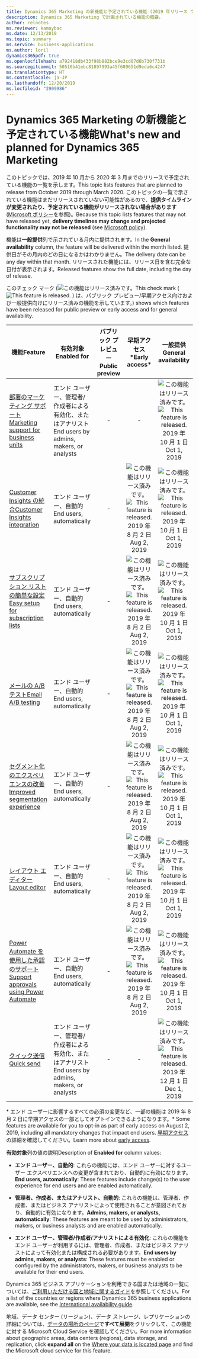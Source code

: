 ```yaml
---
title: Dynamics 365 Marketing の新機能と予定されている機能 (2019 年リリース ウェーブ 2)
description: Dynamics 365 Marketing で計画されている機能の概要。
author: relnotes
ms.reviewer: kamaybac
ms.date: 12/13/2019
ms.topic: summary
ms.service: business-applications
ms.author: loril
dynamics365pdf: true
ms.openlocfilehash: a792418db433f98b882bce9e3cd07d6b730f731b
ms.sourcegitcommit: 50510b41ebc81897993a45f689651d9eda6c4247
ms.translationtype: HT
ms.contentlocale: ja-JP
ms.lasthandoff: 12/20/2019
ms.locfileid: "2909986"
---
```

# <a name="whats-new-and-planned-for-dynamics-365-marketing"></a><span data-ttu-id="866e7-103">Dynamics 365 Marketing の新機能と予定されている機能</span><span class="sxs-lookup"><span data-stu-id="866e7-103">What's new and planned for Dynamics 365 Marketing</span></span>

<span data-ttu-id="866e7-104">このトピックでは、2019 年 10 月から 2020 年 3 月までのリリースで予定されている機能の一覧を示します。</span><span class="sxs-lookup"><span data-stu-id="866e7-104">This topic lists features that are planned to release from October 2019 through March 2020.</span></span> <span data-ttu-id="866e7-105">このトピックの一覧で示されている機能はまだリリースされていない可能性があるので、**提供タイムラインが変更されたり、予定されている機能がリリースされない場合があります** ([Microsoft ポリシー](https://go.microsoft.com/fwlink/p/?linkid=2007332)を参照)。</span><span class="sxs-lookup"><span data-stu-id="866e7-105">Because this topic lists features that may not have released yet, **delivery timelines may change and projected functionality may not be released** (see [Microsoft policy](https://go.microsoft.com/fwlink/p/?linkid=2007332)).</span></span>

<span data-ttu-id="866e7-106">機能は**一般提供**列で示されている月内に提供されます。</span><span class="sxs-lookup"><span data-stu-id="866e7-106">In the **General availability** column, the feature will be delivered within the month listed.</span></span> <span data-ttu-id="866e7-107">提供日がその月内のどの日になるかはわかりません。</span><span class="sxs-lookup"><span data-stu-id="866e7-107">The delivery date can be any day within that month.</span></span> <span data-ttu-id="866e7-108">リリースされた機能には、リリース日を含む完全な日付が表示されます。</span><span class="sxs-lookup"><span data-stu-id="866e7-108">Released features show the full date, including the day of release.</span></span>

<span data-ttu-id="866e7-109">このチェック マーク (![この機能はリリース済みです。](/dynamics365-release-plan/media/green-checkmark.png "この機能はリリース済みです。")</span><span class="sxs-lookup"><span data-stu-id="866e7-109">This check mark (![This feature is released.](/dynamics365-release-plan/media/green-checkmark.png "This feature is released.")</span></span> <span data-ttu-id="866e7-110">) は、パブリック プレビュー/早期アクセス向けおよび一般提供向けにリリース済みの機能を示しています。</span><span class="sxs-lookup"><span data-stu-id="866e7-110">) shows which features have been released for public preview or early access and for general availability.</span></span>

| <span data-ttu-id="866e7-111">機能</span><span class="sxs-lookup"><span data-stu-id="866e7-111">Feature</span></span>    | <span data-ttu-id="866e7-112">有効対象</span><span class="sxs-lookup"><span data-stu-id="866e7-112">Enabled for</span></span>    |  <span data-ttu-id="866e7-113">パブリック プレビュー</span><span class="sxs-lookup"><span data-stu-id="866e7-113">Public preview</span></span> |  <span data-ttu-id="866e7-114">早期アクセス\*</span><span class="sxs-lookup"><span data-stu-id="866e7-114">Early access\*</span></span> | <span data-ttu-id="866e7-115">一般提供</span><span class="sxs-lookup"><span data-stu-id="866e7-115">General availability</span></span> | 
| ---------- |---------------- | :---------------: |:-----------:|:--------------: |
| [<span data-ttu-id="866e7-116">部署のマーケティング サポート</span><span class="sxs-lookup"><span data-stu-id="866e7-116">Marketing support for business units</span></span>](marketing-support-business-units.md) | <span data-ttu-id="866e7-117">エンド ユーザー、管理者/作成者による有効化、またはアナリスト</span><span class="sxs-lookup"><span data-stu-id="866e7-117">End users by admins, makers, or analysts</span></span>|-|-|<span data-ttu-id="866e7-118">![この機能はリリース済みです。](/dynamics365-release-plan/media/green-checkmark.png "この機能はリリース済みです。")</span><span class="sxs-lookup"><span data-stu-id="866e7-118">![This feature is released.](/dynamics365-release-plan/media/green-checkmark.png "This feature is released.")</span></span> <span data-ttu-id="866e7-119">2019 年 10 月 1 日</span><span class="sxs-lookup"><span data-stu-id="866e7-119">Oct 1, 2019</span></span> | 
| [<span data-ttu-id="866e7-120">Customer Insights の統合</span><span class="sxs-lookup"><span data-stu-id="866e7-120">Customer Insights integration</span></span>](customer-insights-integration.md) | <span data-ttu-id="866e7-121">エンド ユーザー、自動的</span><span class="sxs-lookup"><span data-stu-id="866e7-121">End users, automatically</span></span>|-|<span data-ttu-id="866e7-122">![この機能はリリース済みです。](/dynamics365-release-plan/media/green-checkmark.png "この機能はリリース済みです。")</span><span class="sxs-lookup"><span data-stu-id="866e7-122">![This feature is released.](/dynamics365-release-plan/media/green-checkmark.png "This feature is released.")</span></span> <span data-ttu-id="866e7-123">2019 年 8 月 2 日</span><span class="sxs-lookup"><span data-stu-id="866e7-123">Aug 2, 2019</span></span>|<span data-ttu-id="866e7-124">![この機能はリリース済みです。](/dynamics365-release-plan/media/green-checkmark.png "この機能はリリース済みです。")</span><span class="sxs-lookup"><span data-stu-id="866e7-124">![This feature is released.](/dynamics365-release-plan/media/green-checkmark.png "This feature is released.")</span></span> <span data-ttu-id="866e7-125">2019 年 10 月 1 日</span><span class="sxs-lookup"><span data-stu-id="866e7-125">Oct 1, 2019</span></span> | 
| [<span data-ttu-id="866e7-126">サブスクリプション リストの簡単な設定</span><span class="sxs-lookup"><span data-stu-id="866e7-126">Easy setup for subscription lists</span></span>](easy-setup-subscription-lists.md) | <span data-ttu-id="866e7-127">エンド ユーザー、自動的</span><span class="sxs-lookup"><span data-stu-id="866e7-127">End users, automatically</span></span>|-|<span data-ttu-id="866e7-128">![この機能はリリース済みです。](/dynamics365-release-plan/media/green-checkmark.png "この機能はリリース済みです。")</span><span class="sxs-lookup"><span data-stu-id="866e7-128">![This feature is released.](/dynamics365-release-plan/media/green-checkmark.png "This feature is released.")</span></span> <span data-ttu-id="866e7-129">2019 年 8 月 2 日</span><span class="sxs-lookup"><span data-stu-id="866e7-129">Aug 2, 2019</span></span>|<span data-ttu-id="866e7-130">![この機能はリリース済みです。](/dynamics365-release-plan/media/green-checkmark.png "この機能はリリース済みです。")</span><span class="sxs-lookup"><span data-stu-id="866e7-130">![This feature is released.](/dynamics365-release-plan/media/green-checkmark.png "This feature is released.")</span></span> <span data-ttu-id="866e7-131">2019 年 10 月 1 日</span><span class="sxs-lookup"><span data-stu-id="866e7-131">Oct 1, 2019</span></span> | 
| [<span data-ttu-id="866e7-132">メールの A/B テスト</span><span class="sxs-lookup"><span data-stu-id="866e7-132">Email A/B testing</span></span>](email-ab-testing.md) | <span data-ttu-id="866e7-133">エンド ユーザー、自動的</span><span class="sxs-lookup"><span data-stu-id="866e7-133">End users, automatically</span></span>|-|<span data-ttu-id="866e7-134">![この機能はリリース済みです。](/dynamics365-release-plan/media/green-checkmark.png "この機能はリリース済みです。")</span><span class="sxs-lookup"><span data-stu-id="866e7-134">![This feature is released.](/dynamics365-release-plan/media/green-checkmark.png "This feature is released.")</span></span> <span data-ttu-id="866e7-135">2019 年 8 月 2 日</span><span class="sxs-lookup"><span data-stu-id="866e7-135">Aug 2, 2019</span></span>|<span data-ttu-id="866e7-136">![この機能はリリース済みです。](/dynamics365-release-plan/media/green-checkmark.png "この機能はリリース済みです。")</span><span class="sxs-lookup"><span data-stu-id="866e7-136">![This feature is released.](/dynamics365-release-plan/media/green-checkmark.png "This feature is released.")</span></span> <span data-ttu-id="866e7-137">2019 年 10 月 1 日</span><span class="sxs-lookup"><span data-stu-id="866e7-137">Oct 1, 2019</span></span> | 
| [<span data-ttu-id="866e7-138">セグメント化のエクスペリエンスの改善</span><span class="sxs-lookup"><span data-stu-id="866e7-138">Improved segmentation experience</span></span>](improved-segmentation-experience.md) | <span data-ttu-id="866e7-139">エンド ユーザー、自動的</span><span class="sxs-lookup"><span data-stu-id="866e7-139">End users, automatically</span></span>|-|<span data-ttu-id="866e7-140">![この機能はリリース済みです。](/dynamics365-release-plan/media/green-checkmark.png "この機能はリリース済みです。")</span><span class="sxs-lookup"><span data-stu-id="866e7-140">![This feature is released.](/dynamics365-release-plan/media/green-checkmark.png "This feature is released.")</span></span> <span data-ttu-id="866e7-141">2019 年 8 月 2 日</span><span class="sxs-lookup"><span data-stu-id="866e7-141">Aug 2, 2019</span></span>|<span data-ttu-id="866e7-142">![この機能はリリース済みです。](/dynamics365-release-plan/media/green-checkmark.png "この機能はリリース済みです。")</span><span class="sxs-lookup"><span data-stu-id="866e7-142">![This feature is released.](/dynamics365-release-plan/media/green-checkmark.png "This feature is released.")</span></span> <span data-ttu-id="866e7-143">2019 年 10 月 1 日</span><span class="sxs-lookup"><span data-stu-id="866e7-143">Oct 1, 2019</span></span> | 
| [<span data-ttu-id="866e7-144">レイアウト エディター</span><span class="sxs-lookup"><span data-stu-id="866e7-144">Layout editor</span></span>](layout-editor.md) | <span data-ttu-id="866e7-145">エンド ユーザー、自動的</span><span class="sxs-lookup"><span data-stu-id="866e7-145">End users, automatically</span></span>|-|<span data-ttu-id="866e7-146">![この機能はリリース済みです。](/dynamics365-release-plan/media/green-checkmark.png "この機能はリリース済みです。")</span><span class="sxs-lookup"><span data-stu-id="866e7-146">![This feature is released.](/dynamics365-release-plan/media/green-checkmark.png "This feature is released.")</span></span> <span data-ttu-id="866e7-147">2019 年 8 月 2 日</span><span class="sxs-lookup"><span data-stu-id="866e7-147">Aug 2, 2019</span></span>|<span data-ttu-id="866e7-148">![この機能はリリース済みです。](/dynamics365-release-plan/media/green-checkmark.png "この機能はリリース済みです。")</span><span class="sxs-lookup"><span data-stu-id="866e7-148">![This feature is released.](/dynamics365-release-plan/media/green-checkmark.png "This feature is released.")</span></span> <span data-ttu-id="866e7-149">2019 年 10 月 1 日</span><span class="sxs-lookup"><span data-stu-id="866e7-149">Oct 1, 2019</span></span> | 
| [<span data-ttu-id="866e7-150">Power Automate を使用した承認のサポート</span><span class="sxs-lookup"><span data-stu-id="866e7-150">Support approvals using Power Automate</span></span>](support-approvals-using.md) | <span data-ttu-id="866e7-151">エンド ユーザー、自動的</span><span class="sxs-lookup"><span data-stu-id="866e7-151">End users, automatically</span></span>|-|<span data-ttu-id="866e7-152">![この機能はリリース済みです。](/dynamics365-release-plan/media/green-checkmark.png "この機能はリリース済みです。")</span><span class="sxs-lookup"><span data-stu-id="866e7-152">![This feature is released.](/dynamics365-release-plan/media/green-checkmark.png "This feature is released.")</span></span> <span data-ttu-id="866e7-153">2019 年 8 月 2 日</span><span class="sxs-lookup"><span data-stu-id="866e7-153">Aug 2, 2019</span></span>|<span data-ttu-id="866e7-154">![この機能はリリース済みです。](/dynamics365-release-plan/media/green-checkmark.png "この機能はリリース済みです。")</span><span class="sxs-lookup"><span data-stu-id="866e7-154">![This feature is released.](/dynamics365-release-plan/media/green-checkmark.png "This feature is released.")</span></span> <span data-ttu-id="866e7-155">2019 年 10 月 1 日</span><span class="sxs-lookup"><span data-stu-id="866e7-155">Oct 1, 2019</span></span> | 
| [<span data-ttu-id="866e7-156">クイック送信</span><span class="sxs-lookup"><span data-stu-id="866e7-156">Quick send</span></span>](quick-send.md) | <span data-ttu-id="866e7-157">エンド ユーザー、管理者/作成者による有効化、またはアナリスト</span><span class="sxs-lookup"><span data-stu-id="866e7-157">End users by admins, makers, or analysts</span></span>|-|-|<span data-ttu-id="866e7-158">![この機能はリリース済みです。](/dynamics365-release-plan/media/green-checkmark.png "この機能はリリース済みです。")</span><span class="sxs-lookup"><span data-stu-id="866e7-158">![This feature is released.](/dynamics365-release-plan/media/green-checkmark.png "This feature is released.")</span></span> <span data-ttu-id="866e7-159">2019 年 12 月 1 日</span><span class="sxs-lookup"><span data-stu-id="866e7-159">Dec 1, 2019</span></span> | 

<span data-ttu-id="866e7-160">\* エンド ユーザーに影響するすべての必須の変更など、一部の機能は 2019 年 8 月 2 日に早期アクセスの一部としてオプトインできるようになります。</span><span class="sxs-lookup"><span data-stu-id="866e7-160">\* Some features are available for you to opt-in as part of early access on  August 2, 2019, including all mandatory changes that impact end users.</span></span> <span data-ttu-id="866e7-161">[早期アクセス](https://aka.ms/EarlyAccessFAQ)の詳細を確認してください。</span><span class="sxs-lookup"><span data-stu-id="866e7-161">Learn more about [early access](https://aka.ms/EarlyAccessFAQ).</span></span>

<span data-ttu-id="866e7-162">**有効対象**列の値の説明</span><span class="sxs-lookup"><span data-stu-id="866e7-162">Description of **Enabled for** column values:</span></span>

- <span data-ttu-id="866e7-163">**エンド ユーザー、自動的**: これらの機能には、エンド ユーザーに対するユーザー エクスペリエンスへの変更が含まれており、自動的に有効になります。</span><span class="sxs-lookup"><span data-stu-id="866e7-163">**End users, automatically**: These features include change(s) to the user experience for end users and are enabled automatically.</span></span>

- <span data-ttu-id="866e7-164">**管理者、作成者、またはアナリスト、自動的**: これらの機能は、管理者、作成者、またはビジネス アナリストによって使用されることが意図されており、自動的に有効になります。</span><span class="sxs-lookup"><span data-stu-id="866e7-164">**Admins, makers, or analysts, automatically**: These features are meant to be used by administrators, makers, or business analysts and are enabled automatically.</span></span>

- <span data-ttu-id="866e7-165">**エンド ユーザー、管理者/作成者/アナリストによる有効化**: これらの機能をエンド ユーザーが利用するには、管理者、作成者、またはビジネス アナリストによって有効化または構成される必要があります。</span><span class="sxs-lookup"><span data-stu-id="866e7-165">**End users by admins, makers, or analysts**: These features must be enabled or configured by the administrators, makers, or business analysts to be available for their end users.</span></span>


<span data-ttu-id="866e7-166">Dynamics 365 ビジネス アプリケーションを利用できる国または地域の一覧については、[ご利用いただける国と地域に関するガイド](https://aka.ms/dynamics_365_international_availability_deck)を参照してください。</span><span class="sxs-lookup"><span data-stu-id="866e7-166">For a list of the countries or regions where Dynamics 365 business applications are available, see the [International availability guide](https://aka.ms/dynamics_365_international_availability_deck).</span></span> 

<span data-ttu-id="866e7-167">地域、データ センター (リージョン)、データ ストレージ、レプリケーションの詳細については、[データの場所のページ](https://www.microsoft.com/trust-center/privacy/data-location)で**すべて展開**をクリックして、この機能に対する Microsoft Cloud Service を確認してください。</span><span class="sxs-lookup"><span data-stu-id="866e7-167">For more information about geographic areas, data centers (regions), data storage, and replication, click **expand all** on the [Where your data is located page](https://www.microsoft.com/trust-center/privacy/data-location) and find the Microsoft cloud service for this feature.</span></span> 